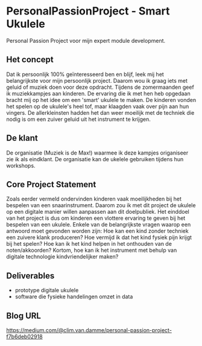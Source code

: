 # PersonalPassionProject - Smart Ukulele
Personal Passion Project voor mijn expert module development.

## Het concept
Dat ik persoonlijk 100% geïnteresseerd ben en blijf, leek mij het belangrijkste voor mijn persoonlijk project. Daarom wou ik graag iets met geluid of muziek doen voor deze opdracht. Tijdens de zomermaanden geef ik muziekkampjes aan kinderen. De ervaring die ik met hen heb opgedaan bracht mij op het idee om een 'smart' ukulele te maken. De kinderen vonden het spelen op de ukulele's heel tof, maar klaagden vaak over pijn aan hun vingers. De allerkleinsten hadden het dan weer moeilijk met de techniek die nodig is om een zuiver geluid uit het instrument te krijgen.

## De klant
De organisatie (Muziek is de Max!) waarmee ik deze kampjes origaniseer zie ik als eindklant. De organisatie kan de ukelele gebruiken tijdens hun workshops.

## Core Project Statement
Zoals eerder vermeld ondervinden kinderen vaak moeilijkheden bij het bespelen van een snaarinstrument. Daarom zou ik met dit project de ukulele op een digitale manier willen aanpassen aan dit doelpubliek. Het einddoel van het project is dus om kinderen een vlottere ervaring te geven bij het bespelen van een ukulele. Enkele van de belangrijkste vragen waarop een antwoord moet gevonden worden zijn: Hoe kan een kind zonder techniek een zuivere klank produceren? Hoe vermijd ik dat het kind fysiek pijn krijgt bij het spelen? Hoe kan ik het kind helpen in het onthouden van de noten/akkoorden? Kortom, hoe kan ik het instrument met behulp van digitale technologie kindvriendelijker maken? 

## Deliverables
- prototype digitale ukulele
- software die fysieke handelingen omzet in data

## Blog URL
https://medium.com/@clim.van.damme/personal-passion-project-f7b6deb02918
